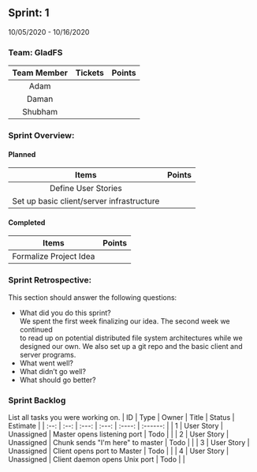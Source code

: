 ## Sprint: 1
10/05/2020 - 10/16/2020

### Team: GladFS
| Team Member | Tickets | Points |
|    :---:    |  :---:  | :----: |
| Adam        |  |  |
| Daman       |  |  |
| Shubham     |  |  |

### Sprint Overview:
#### Planned
| Items | Points |
| :---: | :----: |
| Define User Stories |  |
| Set up basic client/server infrastructure | |
#### Completed
| Items | Points |
| :---: | :----: |
| Formalize Project Idea |  |

### Sprint Retrospective:
This section should answer the following questions:
* What did you do this sprint?  
    We spent the first week finalizing our idea. The second week we continued  
    to read up on potential distributed file system architectures while we  
    designed our own. We also set up a git repo and the basic client and  
    server programs.
* What went well?
* What didn’t go well?
* What should go better?

### Sprint Backlog
List all tasks you were working on.
|  ID  | Type | Owner | Title | Status | Estimate |
| :--: | :--: | :---: | :---: | :----: | :------: |
| 1 | User Story | Unassigned | Master opens listening port | Todo |  |
| 2 | User Story | Unassigned | Chunk sends "I'm here" to master | Todo |  |
| 3 | User Story | Unassigned | Client opens port to Master | Todo |  |
| 4 | User Story | Unassigned | Client daemon opens Unix port | Todo |  |
